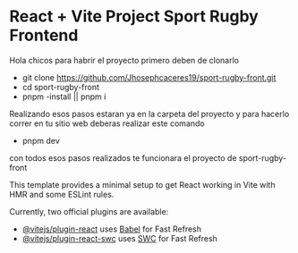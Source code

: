 # React + Vite Project Sport Rugby Frontend

Hola chicos para habrir el proyecto primero deben de clonarlo

- git clone https://github.com/Jhosephcaceres19/sport-rugby-front.git
- cd sport-rugby-front
- pnpm -install || pnpm i

Realizando esos pasos estaran ya en la carpeta del proyecto y para hacerlo correr en tu sitio web deberas realizar este comando

- pnpm dev

con todos esos pasos realizados te funcionara el proyecto de sport-rugby-front



This template provides a minimal setup to get React working in Vite with HMR and some ESLint rules.

Currently, two official plugins are available:

- [@vitejs/plugin-react](https://github.com/vitejs/vite-plugin-react/blob/main/packages/plugin-react/README.md) uses [Babel](https://babeljs.io/) for Fast Refresh
- [@vitejs/plugin-react-swc](https://github.com/vitejs/vite-plugin-react-swc) uses [SWC](https://swc.rs/) for Fast Refresh
